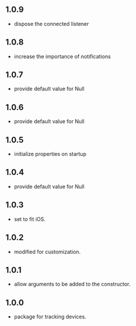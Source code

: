 ## 1.0.9

- dispose the connected listener

## 1.0.8

- increase the importance of notifications

## 1.0.7

- provide default value for Null

## 1.0.6

- provide default value for Null

## 1.0.5

- initialize properties on startup

## 1.0.4

- provide default value for Null

## 1.0.3

- set to fit iOS.

## 1.0.2

- modified for customization.

## 1.0.1

- allow arguments to be added to the constructor.

## 1.0.0

- package for tracking devices.
